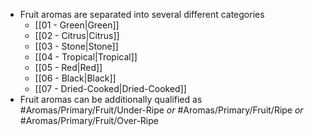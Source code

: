 - Fruit aromas are separated into several different categories
	- [[01 - Green|Green]]
	- [[02 - Citrus|Citrus]]
	- [[03 - Stone|Stone]]
	- [[04 - Tropical|Tropical]]
	- [[05 - Red|Red]]
	- [[06 - Black|Black]]
	- [[07 - Dried-Cooked|Dried-Cooked]]
- Fruit aromas can be additionally qualified as #Aromas/Primary/Fruit/Under-Ripe *or* #Aromas/Primary/Fruit/Ripe *or* #Aromas/Primary/Fruit/Over-Ripe